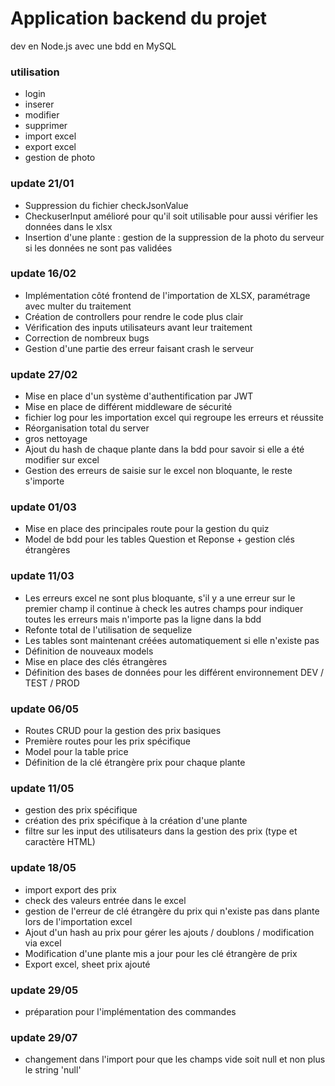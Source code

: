 # Application backend du projet

dev en Node.js avec une bdd en MySQL

### utilisation

- login
- inserer 
- modifier
- supprimer
- import excel
- export excel
- gestion de photo

### update 21/01 

- Suppression du fichier checkJsonValue 
- CheckuserInput amélioré pour qu'il soit utilisable pour aussi vérifier les données dans le xlsx
- Insertion d'une plante : gestion de la suppression de la photo du serveur si les données ne sont pas validées 

### update 16/02 

- Implémentation côté frontend de l'importation de XLSX, paramétrage avec multer du traitement 
- Création de controllers pour rendre le code plus clair 
- Vérification des inputs utilisateurs avant leur traitement
- Correction de nombreux bugs
- Gestion d'une partie des erreur faisant crash le serveur 

### update 27/02

- Mise en place d'un système d'authentification par JWT
- Mise en place de différent middleware de sécurité
- fichier log pour les importation excel qui regroupe les erreurs et réussite
- Réorganisation total du server
- gros nettoyage
- Ajout du hash de chaque plante dans la bdd pour savoir si elle a été modifier sur excel
- Gestion des erreurs de saisie sur le excel non bloquante, le reste s'importe

### update 01/03

- Mise en place des principales route pour la gestion du quiz 
- Model de bdd pour les tables Question et Reponse + gestion clés étrangères

### update 11/03

- Les erreurs excel ne sont plus bloquante, s'il y a une erreur sur le premier champ il continue 
à check les autres champs pour indiquer toutes les erreurs mais n'importe pas la ligne dans la bdd
- Refonte total de l'utilisation de sequelize 
- Les tables sont maintenant créées automatiquement si elle n'existe pas 
- Définition de nouveaux models
- Mise en place des clés étrangères 
- Définition des bases de données pour les différent environnement DEV / TEST / PROD

### update 06/05

- Routes CRUD pour la gestion des prix basiques
- Première routes pour les prix spécifique
- Model pour la table price
- Définition de la clé étrangère prix pour chaque plante

### update 11/05

- gestion des prix spécifique
- création des prix spécifique à la création d'une plante
- filtre sur les input des utilisateurs dans la gestion des prix (type et caractère HTML)

### update 18/05

- import export des prix 
- check des valeurs entrée dans le excel
- gestion de l'erreur de clé étrangère du prix qui n'existe pas dans plante lors de l'importation excel
- Ajout d'un hash au prix pour gérer les ajouts / doublons / modification via excel
- Modification d'une plante mis a jour pour les clé étrangère de prix
- Export excel, sheet prix ajouté

### update 29/05 

- préparation pour l'implémentation des commandes

### update 29/07

- changement dans l'import pour que les champs vide soit null et non plus le string 'null'
